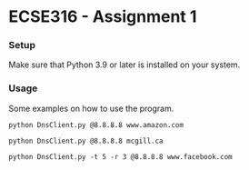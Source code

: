 # ECSE316 - Assignment 1

### Setup
Make sure that Python 3.9 or later is installed on your system.

### Usage
Some examples on how to use the program.

```
python DnsClient.py @8.8.8.8 www.amazon.com
```

```
python DnsClient.py @8.8.8.8 mcgill.ca
```

```
python DnsClient.py -t 5 -r 3 @8.8.8.8 www.facebook.com
```